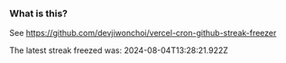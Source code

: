 
### What is this?

See https://github.com/devjiwonchoi/vercel-cron-github-streak-freezer

The latest streak freezed was: 2024-08-04T13:28:21.922Z
